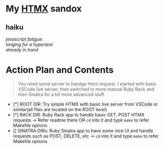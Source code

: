 # My [HTMX](https://htmx.org/) sandox

## haiku

<em>
javascript fatigue:
  <br>
longing for a hypertext
  <br>
already in hand
</em>

# Action Plan and Contents

> You need some server to handge htmx request.
> I started with basic VSCode live server, then switched to more manual Ruby Rack and then Sinatra for a bit more advanced stuff.

- [*] ROOT DIR: Try simple HTMX with basic live server from VSCode or similar(all files are located on the ROOT level)
- [*] RACK DIR: Ruby Rack app to handle basic GET, POST HTMX requests -> Refer readme there OR `cd` into it and type `make` to refer Makefile options
- [] SINATRA DIRs: Ruby Sinatra app to have some nice UI and handle requests such as POST, DELETE, etc -> `cd` into it and type `make` to refer Makefile options


